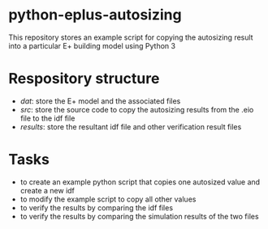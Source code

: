 # python-eplus-autosizing
This repository stores an example script for copying the autosizing result into a particular E+ building model using Python 3

# Respository structure
* _dat_: store the E+ model and the associated files
* _src_: store the source code to copy the autosizing results from the .eio file to the idf file
* _results_: store the resultant idf file and other verification result files

# Tasks
* to create an example python script that copies one autosized value and create a new idf
* to modify the example script to copy all other values
* to verify the results by comparing the idf files
* to verify the results by comparing the simulation results of the two files

